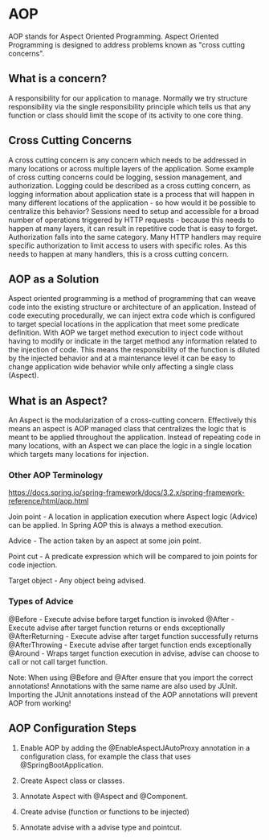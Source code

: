 # AOP

AOP stands for Aspect Oriented Programming. Aspect Oriented Programming is designed to
address problems known as "cross cutting concerns".

## What is a concern?

A responsibility for our application to manage. Normally we try structure responsibility
via the single responsibility principle which tells us that any function or class should
limit the scope of its activity to one core thing.

## Cross Cutting Concerns

A cross cutting concern is any concern which needs to be addressed in many locations or
across multiple layers of the application. Some example of cross cutting concerns could be
logging, session management, and authorization. Logging could be described as a cross 
cutting concern, as logging information about application state is a process that will
happen in many different locations of the application - so how would it be possible to 
centralize this behavior? Sessions need to setup and accessible for a broad number of 
operations triggered by HTTP requests - because this needs to happen at many layers, it 
can result in repetitive code that is easy to forget. Authorization falls into the same
category. Many HTTP handlers may require specific authorization to limit access to users
with specific roles.  As this needs to happen at many handlers, this is a cross cutting 
concern.

## AOP as a Solution

Aspect oriented programming is a method of programming that can weave code into the
existing structure or architecture of an application.  Instead of code executing 
procedurally, we can inject extra code which is configured to target special locations
in the application that meet some predicate definition. With AOP we target method execution
to inject code without having to modify or indicate in the target method any information
related to the injection of code.  This means the responsibility of the function is
diluted by the injected behavior and at a maintenance level it can be easy to change
application wide behavior while only affecting a single class (Aspect).

## What is an Aspect?

An Aspect is the modularization of a cross-cutting concern. Effectively this means an 
aspect is AOP managed class that centralizes the logic that is meant to be applied 
throughout the application. Instead of repeating code in many locations, with an Aspect
we can place the logic in a single location which targets many locations for injection.

### Other AOP Terminology
https://docs.spring.io/spring-framework/docs/3.2.x/spring-framework-reference/html/aop.html

Join point - A location in application execution where Aspect logic (Advice) can be 
applied. In Spring AOP this is always a method execution.

Advice - The action taken by an aspect at some join point.

Point cut - A predicate expression which will be compared to join points for code injection.

Target object - Any object being advised.


### Types of Advice

@Before - Execute advise before target function is invoked
@After - Execute advise after target function returns or ends exceptionally
@AfterReturning - Execute advise after target function successfully returns
@AfterThrowing - Execute advise after target function ends exceptionally
@Around - Wraps target function execution in advise, advise can choose to call or not
			call target function.
			
Note: When using @Before and @After ensure that you import the correct annotations! 
Annotations with the same name are also used by JUnit. Importing the JUnit annotations 
instead of the AOP annotations will prevent AOP from working!


## AOP Configuration Steps

1. Enable AOP by adding the @EnableAspectJAutoProxy annotation in a configuration class,
	for example the class that uses @SpringBootApplication.
	
2. Create Aspect class or classes.

3. Annotate Aspect with @Aspect and @Component.

4. Create advise (function or functions to be injected)

5. Annotate advise with a advise type and pointcut.